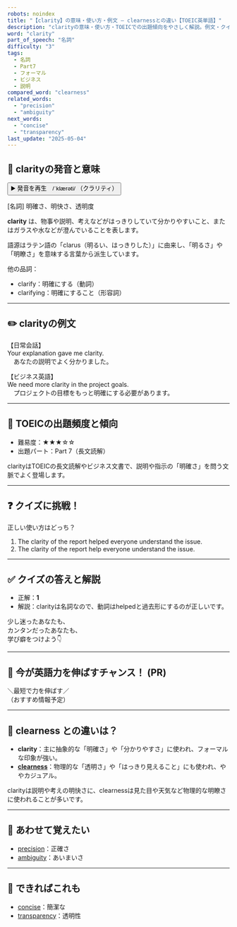 ```yaml
---
robots: noindex
title: "【clarity】の意味・使い方・例文 ― clearnessとの違い【TOEIC英単語】"
description: "clarityの意味・使い方・TOEICでの出題傾向をやさしく解説。例文・クイズ付きでclearnessとの違いもわかりやすく学べます。"
word: "clarity"
part_of_speech: "名詞"
difficulty: "3"
tags:
  - 名詞
  - Part7
  - フォーマル
  - ビジネス
  - 説明
compared_word: "clearness"
related_words:
  - "precision"
  - "ambiguity"
next_words:
  - "concise"
  - "transparency"
last_update: "2025-05-04"
---
```


## 🔰 clarityの発音と意味

<button class="play-audio" onclick="playTTS('clarity')">
  <span class="play-audio-main">
    ▶️ 発音を再生　/ˈklærəti/
  </span>
  <span class="play-audio-sub">
    （クラリティ）
  </span>
</button>

[名詞] 明確さ、明快さ、透明度

**clarity** は、物事や説明、考えなどがはっきりしていて分かりやすいこと、またはガラスや水などが澄んでいることを表します。

語源はラテン語の「clarus（明るい、はっきりした）」に由来し、「明るさ」や「明瞭さ」を意味する言葉から派生しています。

他の品詞：  
- clarify：明確にする（動詞）
- clarifying：明確にすること（形容詞）

---

## ✏️ clarityの例文

【日常会話】  
Your explanation gave me clarity.  
　あなたの説明でよく分かりました。

【ビジネス英語】  
We need more clarity in the project goals.  
　プロジェクトの目標をもっと明確にする必要があります。

---

## 🎯 TOEICの出題頻度と傾向

- 難易度：★★★☆☆
- 出題パート：Part 7（長文読解）

clarityはTOEICの長文読解やビジネス文書で、説明や指示の「明確さ」を問う文脈でよく登場します。

---

## ❓ クイズに挑戦！

正しい使い方はどっち？

1. The clarity of the report helped everyone understand the issue.  
2. The clarity of the report help everyone understand the issue.

---

## ✅ クイズの答えと解説

- 正解：**1**
- 解説：clarityは名詞なので、動詞はhelpedと過去形にするのが正しいです。

少し迷ったあなたも、  
カンタンだったあなたも、  
学び癖をつけよう👇️

---

## 🚀 今が英語力を伸ばすチャンス！ (PR)

<div class="info-center">
＼最短で力を伸ばす／<br>  
（おすすめ情報予定）
</div>

---

## 🤔  clearness との違いは？

- **clarity**：主に抽象的な「明確さ」や「分かりやすさ」に使われ、フォーマルな印象が強い。
- **[clearness](/clearness)**：物理的な「透明さ」や「はっきり見えること」にも使われ、ややカジュアル。

clarityは説明や考えの明快さに、clearnessは見た目や天気など物理的な明瞭さに使われることが多いです。

---

## 🧩 あわせて覚えたい

- [precision](/precision)：正確さ
- [ambiguity](/ambiguity)：あいまいさ

---

## 📖 できればこれも

- [concise](/concise)：簡潔な
- [transparency](/transparency)：透明性

<!-- cvid: aid28_bid01 -->
